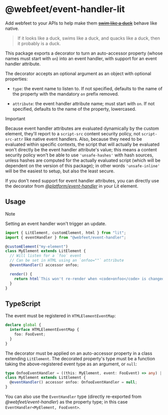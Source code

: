 # @webfeet/event-handler-lit

Add webfeet to your APIs to help make them [~~swim like a duck~~](https://en.wikipedia.org/wiki/Duck_test) behave like native.

> If it looks like a duck, swims like a duck, and quacks like a duck, then it probably is a duck.

This package exports a decorator to turn an auto-accessor property (whose names must start with `on`) into an event handler, with support for an event handler attribute.

The decorator accepts an optional argument as an object with optional properties:

- `type`: the event name to listen to. If not specified, defaults to the name of the property with the mandatory `on` prefix removed.

- `attribute`: the event handler attribute name; must start with `on`. If not specified, defaults to the name of the property, lowercased.

> [!IMPORTANT]
> Because event handler attributes are evaluated dynamically by the custom element, they'll report to a `script-src` content security policy, not `script-src-attr` like native event handlers.
> Also, because they need to be evaluated within specific contexts, the script that will actually be evaluated won't directly be the event handler attribute's value;
> this means a content security policy won't be able to use `'unsafe-hashes'` with hash sources, unless hashes are computed for the actually evaluated script (which will be dependent on the version of this package);
> in other words `'unsafe-inline'` will be the easiest to setup, but also the least secure.
>
> If you don't need support for event handler attributes, you can directly use the decorator from [_@platform/event-handler_](../core/README.md#decorator) in your Lit element.

## Usage

> [!NOTE]
> Setting an event handler won't trigger an update.

```js
import { LitElement, customElement, html } from "lit";
import { eventHandler } from "@webfeet/event-handler";

@customElement("my-element")
class MyElement extends LitElement {
  // Will listen for a `foo` event
  // Can be set in HTML using an `onfoo=""` attribute
  @eventHandler() accessor onfoo;

  render() {
    return html`This won't re-render when <code>onfoo</code> is changed.`;
  }
}
```

## TypeScript

The event must be registered in `HTMLElementEventMap`:

```ts
declare global {
  interface HTMLElementEventMap {
    foo: FooEvent;
  }
}
```

The decorator must be applied on an auto-accessor property in a class extending `LitElement`.
The decorated property's type must be a function taking the above-registered event type as an argument, or `null`:

```ts
type OnfooEventHandler = ((this: MyElement, event: FooEvent) => any) | null;
class MyElement extends LitElement {
  @eventHandler() accessor onfoo: OnfooEventHandler = null;
}
```

You can also use the `EventHandler` type (directly re-exported from _@webfeet/event-handler_) as the property type; in this case `EventHandler<MyElement, FooEvent>`.
